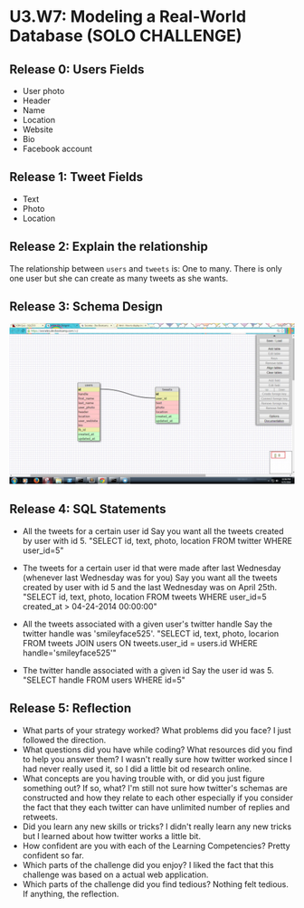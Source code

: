 # U3.W7: Modeling a Real-World Database (SOLO CHALLENGE)

## Release 0: Users Fields

- User photo
- Header
- Name
- Location
- Website
- Bio
- Facebook account

## Release 1: Tweet Fields

- Text
- Photo
- Location

## Release 2: Explain the relationship
The relationship between `users` and `tweets` is: 
One to many. There is only one user but she can create as many tweets as she wants.

## Release 3: Schema Design
<img src="twitter_schema.JPG">

## Release 4: SQL Statements

- All the tweets for a certain user id
  Say you want all the tweets created by user with id 5.
  "SELECT id, text, photo, location FROM twitter WHERE user_id=5"

- The tweets for a certain user id that were made after last Wednesday (whenever last Wednesday was for you)
  Say you want all the tweets created by user with id 5 and the last Wednesday was on April 25th.
  "SELECT id, text, photo, location FROM tweets WHERE user_id=5 created_at > 04-24-2014 00:00:00"

- All the tweets associated with a given user's twitter handle
  Say the twitter handle was 'smileyface525'.
  "SELECT id, text, photo, locarion FROM tweets JOIN users ON tweets.user_id = users.id WHERE handle='smileyface525'" 

- The twitter handle associated with a given id
  Say the user id was 5.
  "SELECT handle FROM users WHERE id=5"

## Release 5: Reflection

- What parts of your strategy worked? What problems did you face?
	I just followed the direction.
- What questions did you have while coding? What resources did you find to help you answer them?
	I wasn't really sure how twitter worked since I had never really used it, so I did a little bit od research
	online.
- What concepts are you having trouble with, or did you just figure something out? If so, what?
	I'm still not sure how twitter's schemas are constructed and how they relate to each other especially if you 
	consider the fact that they each twitter can have unlimited number of replies and retweets.
- Did you learn any new skills or tricks?
	I didn't really learn any new tricks but I learned about how twitter works a little bit. 
- How confident are you with each of the Learning Competencies?
	Pretty confident so far.
- Which parts of the challenge did you enjoy?
	I liked the fact that this challenge was based on a actual web application. 
- Which parts of the challenge did you find tedious?
	Nothing felt tedious. If anything, the reflection.